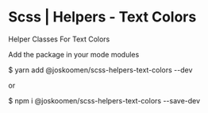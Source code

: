 # Scss | Helpers - Text Colors

Helper Classes For Text Colors

Add the package in your mode modules

$ yarn add @joskoomen/scss-helpers-text-colors --dev

or

$ npm i @joskoomen/scss-helpers-text-colors --save-dev